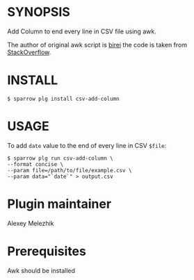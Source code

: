 # SYNOPSIS

Add Column to end every line in CSV file using awk.

The author of original awk script is [birei](https://stackoverflow.com/users/773159/birei)
the code is taken from [StackOverflow](https://stackoverflow.com/users/773159/birei).

# INSTALL

    $ sparrow plg install csv-add-column

# USAGE

To add `date` value to the end of every line in CSV `$file`:

    $ sparrow plg run csv-add-column \
    --format concise \
    --param file=/path/to/file/example.csv \
    --param data="`date`" > output.csv

# Plugin maintainer

Alexey Melezhik

# Prerequisites

Awk should be installed
